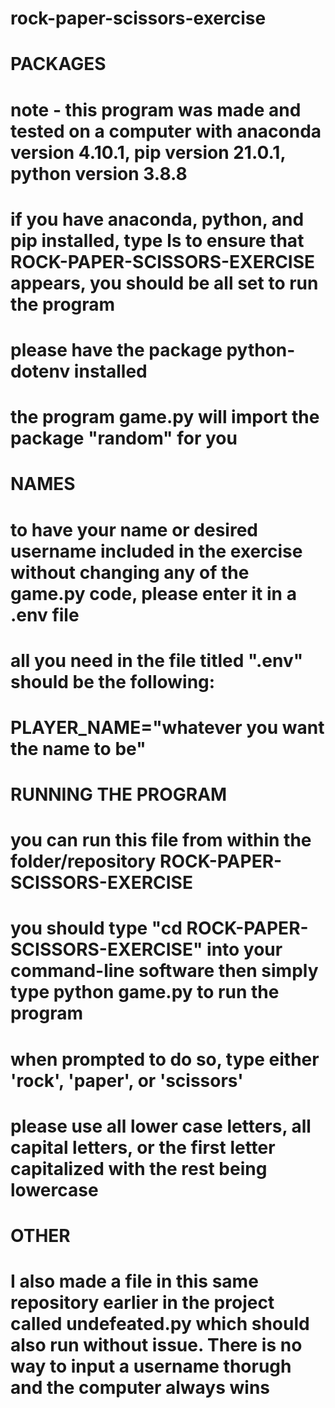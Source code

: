 # rock-paper-scissors-exercise

# PACKAGES
# note - this program was made and tested on a computer with anaconda version 4.10.1, pip version 21.0.1, python version 3.8.8
# if you have anaconda, python, and pip installed, type ls to ensure that ROCK-PAPER-SCISSORS-EXERCISE appears, you should be all set to run the program
# please have the package python-dotenv installed
# the program game.py will import the package "random" for you

# NAMES
# to have your name or desired username included in the exercise without changing any of the game.py code, please enter it in a .env file
# all you need in the file titled ".env" should be the following:
# PLAYER_NAME="whatever you want the name to be"

# RUNNING THE PROGRAM
# you can run this file from within the folder/repository ROCK-PAPER-SCISSORS-EXERCISE
# you should type "cd ROCK-PAPER-SCISSORS-EXERCISE" into your command-line software then simply type python game.py to run the program
# when prompted to do so, type either 'rock', 'paper', or 'scissors'
# please use all lower case letters, all capital letters, or the first letter capitalized with the rest being lowercase

# OTHER
# I also made a file in this same repository earlier in the project called undefeated.py which should also run without issue. There is no way to input a username thorugh and the computer always wins
